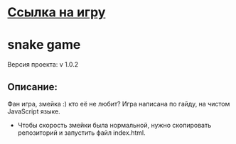 # [Ссылка на игру](https://f1tzy.github.io/snake.github.io/)

# snake game

Версия проекта: v 1.0.2

## Описание:
Фан игра, змейка :) кто её не любит?
Игра написана по гайду, на чистом JavaScript языке. 
* Чтобы скорость змейки была нормальной, нужно скопировать репозиторий и запустить файл index.html.
